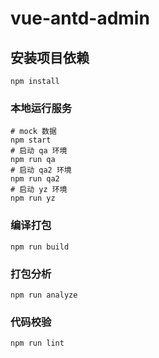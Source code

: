 # vue-antd-admin

## 安装项目依赖

```shell
npm install
```

### 本地运行服务

```shell
# mock 数据
npm start
# 启动 qa 环境
npm run qa
# 启动 qa2 环境
npm run qa2
# 启动 yz 环境
npm run yz
```

### 编译打包

```shell
npm run build
```

### 打包分析

```shell
npm run analyze
```

### 代码校验

```shell
npm run lint
```
